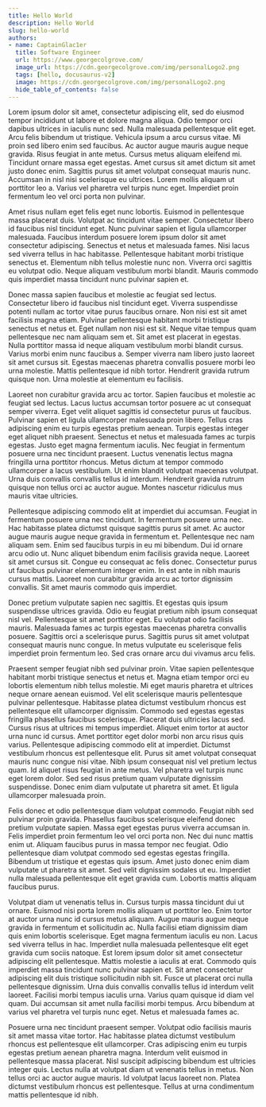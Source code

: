 ```yaml
---
title: Hello World
description: Hello World
slug: hello-world
authors:
- name: CaptainGlac1er
  title: Software Engineer
  url: https://www.georgecolgrove.com/
  image_url: https://cdn.georgecolgrove.com/img/personalLogo2.png
  tags: [hello, docusaurus-v2]
  image: https://cdn.georgecolgrove.com/img/personalLogo2.png
  hide_table_of_contents: false
---
```


Lorem ipsum dolor sit amet, consectetur adipiscing elit, sed do eiusmod tempor incididunt ut labore et dolore magna aliqua. Odio tempor orci dapibus ultrices in iaculis nunc sed. Nulla malesuada pellentesque elit eget. Arcu felis bibendum ut tristique. Vehicula ipsum a arcu cursus vitae. Mi proin sed libero enim sed faucibus. Ac auctor augue mauris augue neque gravida. Risus feugiat in ante metus. Cursus metus aliquam eleifend mi. Tincidunt ornare massa eget egestas. Amet cursus sit amet dictum sit amet justo donec enim. Sagittis purus sit amet volutpat consequat mauris nunc. Accumsan in nisl nisi scelerisque eu ultrices. Lorem mollis aliquam ut porttitor leo a. Varius vel pharetra vel turpis nunc eget. Imperdiet proin fermentum leo vel orci porta non pulvinar.

Amet risus nullam eget felis eget nunc lobortis. Euismod in pellentesque massa placerat duis. Volutpat ac tincidunt vitae semper. Consectetur libero id faucibus nisl tincidunt eget. Nunc pulvinar sapien et ligula ullamcorper malesuada. Faucibus interdum posuere lorem ipsum dolor sit amet consectetur adipiscing. Senectus et netus et malesuada fames. Nisi lacus sed viverra tellus in hac habitasse. Pellentesque habitant morbi tristique senectus et. Elementum nibh tellus molestie nunc non. Viverra orci sagittis eu volutpat odio. Neque aliquam vestibulum morbi blandit. Mauris commodo quis imperdiet massa tincidunt nunc pulvinar sapien et.

Donec massa sapien faucibus et molestie ac feugiat sed lectus. Consectetur libero id faucibus nisl tincidunt eget. Viverra suspendisse potenti nullam ac tortor vitae purus faucibus ornare. Non nisi est sit amet facilisis magna etiam. Pulvinar pellentesque habitant morbi tristique senectus et netus et. Eget nullam non nisi est sit. Neque vitae tempus quam pellentesque nec nam aliquam sem et. Sit amet est placerat in egestas. Nulla porttitor massa id neque aliquam vestibulum morbi blandit cursus. Varius morbi enim nunc faucibus a. Semper viverra nam libero justo laoreet sit amet cursus sit. Egestas maecenas pharetra convallis posuere morbi leo urna molestie. Mattis pellentesque id nibh tortor. Hendrerit gravida rutrum quisque non. Urna molestie at elementum eu facilisis.

Laoreet non curabitur gravida arcu ac tortor. Sapien faucibus et molestie ac feugiat sed lectus. Lacus luctus accumsan tortor posuere ac ut consequat semper viverra. Eget velit aliquet sagittis id consectetur purus ut faucibus. Pulvinar sapien et ligula ullamcorper malesuada proin libero. Tellus cras adipiscing enim eu turpis egestas pretium aenean. Turpis egestas integer eget aliquet nibh praesent. Senectus et netus et malesuada fames ac turpis egestas. Justo eget magna fermentum iaculis. Nec feugiat in fermentum posuere urna nec tincidunt praesent. Luctus venenatis lectus magna fringilla urna porttitor rhoncus. Metus dictum at tempor commodo ullamcorper a lacus vestibulum. Ut enim blandit volutpat maecenas volutpat. Urna duis convallis convallis tellus id interdum. Hendrerit gravida rutrum quisque non tellus orci ac auctor augue. Montes nascetur ridiculus mus mauris vitae ultricies.

Pellentesque adipiscing commodo elit at imperdiet dui accumsan. Feugiat in fermentum posuere urna nec tincidunt. In fermentum posuere urna nec. Hac habitasse platea dictumst quisque sagittis purus sit amet. Ac auctor augue mauris augue neque gravida in fermentum et. Pellentesque nec nam aliquam sem. Enim sed faucibus turpis in eu mi bibendum. Dui id ornare arcu odio ut. Nunc aliquet bibendum enim facilisis gravida neque. Laoreet sit amet cursus sit. Congue eu consequat ac felis donec. Consectetur purus ut faucibus pulvinar elementum integer enim. In est ante in nibh mauris cursus mattis. Laoreet non curabitur gravida arcu ac tortor dignissim convallis. Sit amet mauris commodo quis imperdiet.

Donec pretium vulputate sapien nec sagittis. Et egestas quis ipsum suspendisse ultrices gravida. Odio eu feugiat pretium nibh ipsum consequat nisl vel. Pellentesque sit amet porttitor eget. Eu volutpat odio facilisis mauris. Malesuada fames ac turpis egestas maecenas pharetra convallis posuere. Sagittis orci a scelerisque purus. Sagittis purus sit amet volutpat consequat mauris nunc congue. In metus vulputate eu scelerisque felis imperdiet proin fermentum leo. Sed cras ornare arcu dui vivamus arcu felis.

Praesent semper feugiat nibh sed pulvinar proin. Vitae sapien pellentesque habitant morbi tristique senectus et netus et. Magna etiam tempor orci eu lobortis elementum nibh tellus molestie. Mi eget mauris pharetra et ultrices neque ornare aenean euismod. Vel elit scelerisque mauris pellentesque pulvinar pellentesque. Habitasse platea dictumst vestibulum rhoncus est pellentesque elit ullamcorper dignissim. Commodo sed egestas egestas fringilla phasellus faucibus scelerisque. Placerat duis ultricies lacus sed. Cursus risus at ultrices mi tempus imperdiet. Aliquet enim tortor at auctor urna nunc id cursus. Amet porttitor eget dolor morbi non arcu risus quis varius. Pellentesque adipiscing commodo elit at imperdiet. Dictumst vestibulum rhoncus est pellentesque elit. Purus sit amet volutpat consequat mauris nunc congue nisi vitae. Nibh ipsum consequat nisl vel pretium lectus quam. Id aliquet risus feugiat in ante metus. Vel pharetra vel turpis nunc eget lorem dolor. Sed sed risus pretium quam vulputate dignissim suspendisse. Donec enim diam vulputate ut pharetra sit amet. Et ligula ullamcorper malesuada proin.

Felis donec et odio pellentesque diam volutpat commodo. Feugiat nibh sed pulvinar proin gravida. Phasellus faucibus scelerisque eleifend donec pretium vulputate sapien. Massa eget egestas purus viverra accumsan in. Felis imperdiet proin fermentum leo vel orci porta non. Nec dui nunc mattis enim ut. Aliquam faucibus purus in massa tempor nec feugiat. Odio pellentesque diam volutpat commodo sed egestas egestas fringilla. Bibendum ut tristique et egestas quis ipsum. Amet justo donec enim diam vulputate ut pharetra sit amet. Sed velit dignissim sodales ut eu. Imperdiet nulla malesuada pellentesque elit eget gravida cum. Lobortis mattis aliquam faucibus purus.

Volutpat diam ut venenatis tellus in. Cursus turpis massa tincidunt dui ut ornare. Euismod nisi porta lorem mollis aliquam ut porttitor leo. Enim tortor at auctor urna nunc id cursus metus aliquam. Augue mauris augue neque gravida in fermentum et sollicitudin ac. Nulla facilisi etiam dignissim diam quis enim lobortis scelerisque. Eget magna fermentum iaculis eu non. Lacus sed viverra tellus in hac. Imperdiet nulla malesuada pellentesque elit eget gravida cum sociis natoque. Est lorem ipsum dolor sit amet consectetur adipiscing elit pellentesque. Mattis molestie a iaculis at erat. Commodo quis imperdiet massa tincidunt nunc pulvinar sapien et. Sit amet consectetur adipiscing elit duis tristique sollicitudin nibh sit. Fusce ut placerat orci nulla pellentesque dignissim. Urna duis convallis convallis tellus id interdum velit laoreet. Facilisi morbi tempus iaculis urna. Varius quam quisque id diam vel quam. Dui accumsan sit amet nulla facilisi morbi tempus. Arcu bibendum at varius vel pharetra vel turpis nunc eget. Netus et malesuada fames ac.

Posuere urna nec tincidunt praesent semper. Volutpat odio facilisis mauris sit amet massa vitae tortor. Hac habitasse platea dictumst vestibulum rhoncus est pellentesque elit ullamcorper. Cras adipiscing enim eu turpis egestas pretium aenean pharetra magna. Interdum velit euismod in pellentesque massa placerat. Nisl suscipit adipiscing bibendum est ultricies integer quis. Lectus nulla at volutpat diam ut venenatis tellus in metus. Non tellus orci ac auctor augue mauris. Id volutpat lacus laoreet non. Platea dictumst vestibulum rhoncus est pellentesque. Tellus at urna condimentum mattis pellentesque id nibh.

